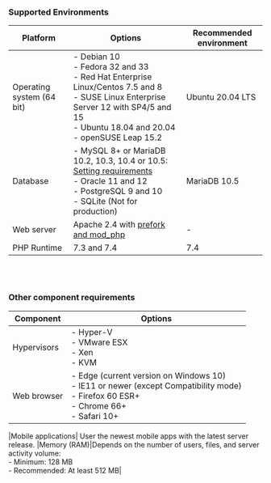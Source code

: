 ### Supported Environments

|Platform| Options| Recommended environment|
|---|---|---|
|Operating system (64 bit)|- Debian 10<br>- Fedora 32 and 33<br>- Red Hat Enterprise Linux/Centos 7.5 and 8<br>- SUSE Linux Enterprise Server 12 with SP4/5 and 15<br>- Ubuntu 18.04 and 20.04<br>- openSUSE Leap 15.2| Ubuntu 20.04 LTS |
|Database |- MySQL 8+ or MariaDB 10.2, 10.3, 10.4 or 10.5: [Setting requirements ](https://doc.owncloud.com/server/10.8/admin_manual/installation/system_requirements.html#database-requirements)<br> - Oracle 11 and 12<br> - PostgreSQL 9 and 10<br> - SQLite (Not for production)  |MariaDB 10.5 |
| Web server| Apache 2.4 with [prefork and mod_php](https://doc.owncloud.com/server/10.8/admin_manual/installation/manual_installation/manual_installation.html#configure-the-web-server)|-|
|PHP Runtime | 7.3 and 7.4|7.4 |

<br><br>


### Other component requirements 

|Component| Options|
|---|---|
|Hypervisors| - Hyper-V <br>- VMware ESX <br>- Xen <br>-  KVM|
|Web browser| - Edge  (current version on Windows 10)<br>- IE11 or newer (except Compatibility mode)<br>- Firefox 60 ESR+<br>- Chrome 66+<br>- Safari 10+|

|Mobile applications| User the newest mobile apps with the latest server release.
|Memory (RAM)|Depends on the number of users, files, and server activity volume: <br> - Minimum: 128 MB<br> - Recommended: At least 512 MB|
